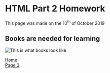 <h1>HTML Part 2 Homework</h1>
<p>This page was made on the 10<sup>th</sup> of October 2019</p>

<h2>Books are needed for learning</h2>
<p>
<img src="https://knowledgequest.aasl.org/wp-content/uploads/2015/01/books.png" alt="This is what books look like" >
</p>


 <p>
  <a href="index.html">Home</a> <br>
  <a href="page3.html">Page 3 </a> 
  </p>
